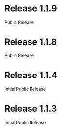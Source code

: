 # Release 1.1.9
Public Release

# Release 1.1.8
Public Release

# Release 1.1.4
Initial Public Release

# Release 1.1.3
Initial Public Release

